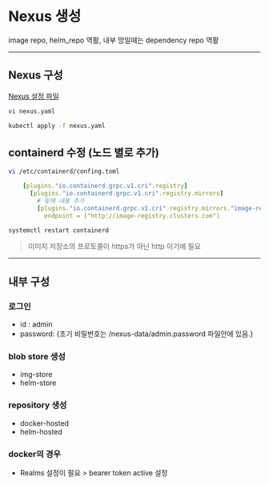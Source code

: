 # Nexus 생성 
image repo, helm_repo 역활, 내부 망일때는 dependency repo 역활

---

## Nexus 구성

[Nexus 설정 파일](yaml/nexus.yaml)
```bash
vi nexus.yaml

kubectl apply -f nexus.yaml
```

## containerd 수정 (노드 별로 추가)

```bash
vi /etc/containerd/confing.toml
```

```yaml
    [plugins."io.containerd.grpc.v1.cri".registry]
      [plugins."io.containerd.grpc.v1.cri".registry.mirrors]
        # 밑에 내용 추가
        [plugins."io.containerd.grpc.v1.cri".registry.mirrors."image-registry.clusters.com"]
          endpoint = ["http://image-registry.clusters.com"]
```

```bash
systemctl restart containerd
```
> 이미지 저장소의 프로토콜이 https가 아닌 http 이기에 필요
---

## 내부 구성

### 로그인
- id : admin 
- password: {초기 비밀번호는 /nexus-data/admin.password 파일안에 있음.}

### blob store 생성
- img-store
- helm-store 

### repository 생성
- docker-hosted
- helm-hosted

### docker의 경우
- Realms 설정이 필요 > bearer token active 설정
